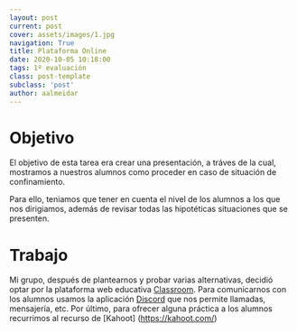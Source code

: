 ```yaml
---
layout: post
current: post
cover: assets/images/1.jpg
navigation: True
title: Plataforma Online
date: 2020-10-05 10:18:00
tags: 1º evaluación
class: post-template
subclass: 'post'
author: aalmeidar
---
```

# Objetivo

El objetivo de esta tarea era crear una presentación, a tráves de la cual, mostramos a nuestros alumnos como proceder en caso de situación de confinamiento.

Para ello, teniamos que tener en cuenta el nivel de los alumnos a los que nos dirigiamos, además de revisar todas las hipotéticas situaciones que se presenten.

# Trabajo 

Mi grupo, después de plantearnos y probar varias alternativas, decidió optar por la plataforma web educativa [Classroom](https://classroom.google.com/). Para comunicarnos con los alumnos usamos la aplicación [Discord](https://discord.com/) que nos permite llamadas, mensajería, etc. Por último, para ofrecer alguna práctica a los alumnos recurrimos al recurso de [Kahoot] (https://kahoot.com/)

